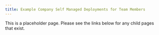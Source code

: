 ```yaml
---
title: Example Company Self Managed Deployments for Team Members
---
```


This is a placeholder page. Please see the links below for any child pages that exist.
